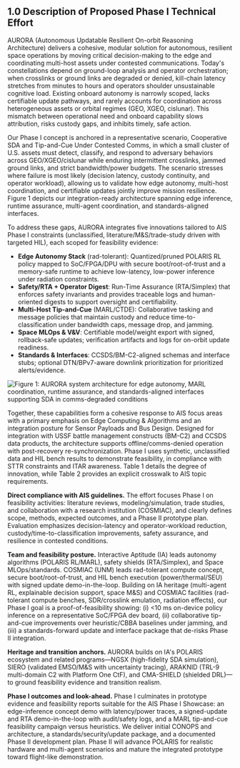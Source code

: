 ## 1.0 Description of Proposed Phase I Technical Effort
AURORA (Autonomous Updatable Resilient On-orbit Reasoning Architecture) delivers a cohesive, modular solution for autonomous, resilient space operations by moving critical decision-making to the edge and coordinating multi-host assets under contested communications. Today's constellations depend on ground-loop analysis and operator orchestration; when crosslinks or ground links are degraded or denied, kill-chain latency stretches from minutes to hours and operators shoulder unsustainable cognitive load. Existing onboard autonomy is narrowly scoped, lacks certifiable update pathways, and rarely accounts for coordination across heterogeneous assets or orbital regimes (GEO, XGEO, cislunar). This mismatch between operational need and onboard capability slows attribution, risks custody gaps, and inhibits timely, safe action.

Our Phase I concept is anchored in a representative scenario, Cooperative SDA and Tip-and-Cue Under Contested Comms, in which a small cluster of U.S. assets must detect, classify, and respond to adversary behaviors across GEO/XGEO/cislunar while enduring intermittent crosslinks, jammed ground links, and strict bandwidth/power budgets. The scenario stresses where failure is most likely (decision latency, custody continuity, and operator workload), allowing us to validate how edge autonomy, multi-host coordination, and certifiable updates jointly improve mission resilience. Figure 1 depicts our integration-ready architecture spanning edge inference, runtime assurance, multi-agent coordination, and standards-aligned interfaces.

To address these gaps, AURORA integrates five innovations tailored to AIS Phase I constraints (unclassified, literature/M&S/trade-study driven with targeted HIL), each scoped for feasibility evidence:
- **Edge Autonomy Stack** (rad-tolerant): Quantized/pruned POLARIS RL policy mapped to SoC/FPGA/DPU with secure boot/root-of-trust and a memory-safe runtime to achieve low-latency, low-power inference under radiation constraints.
- **Safety/RTA + Operator Digest**: Run-Time Assurance (RTA/Simplex) that enforces safety invariants and provides traceable logs and human-oriented digests to support oversight and certifiability.
- **Multi-Host Tip-and-Cue** (MARL/CTDE): Collaborative tasking and message policies that maintain custody and reduce time-to-classification under bandwidth caps, message drop, and jamming.
- **Space MLOps & V&V**: Certifiable model/weight export with signed, rollback-safe updates; verification artifacts and logs for on-orbit update readiness.
- **Standards & Interfaces**: CCSDS/BM-C2-aligned schemas and interface stubs; optional DTN/BPv7-aware downlink prioritization for prioritized alerts/evidence.

![Figure 1: AURORA system architecture for edge autonomy, MARL coordination, runtime assurance, and standards-aligned interfaces supporting SDA in comms-degraded conditions](figure1_placeholder.png)

Together, these capabilities form a cohesive response to AIS focus areas with a primary emphasis on Edge Computing & Algorithms and an integration posture for Sensor Payloads and Bus Design. Designed for integration with USSF battle management constructs (BM-C2) and CCSDS data products, the architecture supports offline/comms-denied operation with post-recovery re-synchronization. Phase I uses synthetic, unclassified data and HIL bench results to demonstrate feasibility, in compliance with STTR constraints and ITAR awareness. Table 1 details the degree of innovation, while Table 2 provides an explicit crosswalk to AIS topic requirements.

**Direct compliance with AIS guidelines.** The effort focuses Phase I on feasibility activities: literature reviews, modeling/simulation, trade studies, and collaboration with a research institution (COSMIAC), and clearly defines scope, methods, expected outcomes, and a Phase II prototype plan. Evaluation emphasizes decision-latency and operator-workload reduction, custody/time-to-classification improvements, safety assurance, and resilience in contested conditions.

**Team and feasibility posture.** Interactive Aptitude (IA) leads autonomy algorithms (POLARIS RL/MARL), safety shields (RTA/Simplex), and Space MLOps/standards. COSMIAC (UNM) leads rad-tolerant compute concept, secure boot/root-of-trust, and HIL bench execution (power/thermal/SEU) with signed update demo-in-the-loop. Building on IA heritage (multi-agent RL, explainable decision support, space M&S) and COSMIAC facilities (rad-tolerant compute benches, SDR/crosslink emulation, radiation effects), our Phase I goal is a proof-of-feasibility showing: (i) <10 ms on-device policy inference on a representative SoC/FPGA dev board, (ii) collaborative tip-and-cue improvements over heuristic/CBBA baselines under jamming, and (iii) a standards-forward update and interface package that de-risks Phase II integration.

**Heritage and transition anchors.** AURORA builds on IA's POLARIS ecosystem and related programs—NGSX (high-fidelity SDA simulation), SIERO (validated EMSO/M&S with uncertainty tracing), ARAKNID (TRL-9 multi-domain C2 with Platform One CtF), and CMA-SHIELD (shielded DRL)—to ground feasibility evidence and transition realism.

**Phase I outcomes and look-ahead.** Phase I culminates in prototype evidence and feasibility reports suitable for the AIS Phase I Showcase: an edge-inference concept demo with latency/power traces, a signed-update and RTA demo-in-the-loop with audit/safety logs, and a MARL tip-and-cue feasibility campaign versus heuristics. We deliver initial CONOPS and architecture, a standards/security/update package, and a documented Phase II development plan. Phase II will advance POLARIS for realistic hardware and multi-agent scenarios and mature the integrated prototype toward flight-like demonstration.
